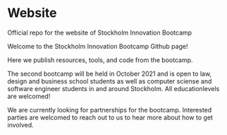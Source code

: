 # Website
Official repo for the website of Stockholm Innovation Bootcamp 

Welcome to the Stockholm Innovation Bootcamp Github page!

Here we publish resources, tools, and code from the bootcamp. 

The second bootcamp will be held in October 2021 and is open to law, design and business school students as well as computer sciense and software engineer students in and around Stockholm. All educationlevels are welcomed!

We are currently looking for partnerships for the bootcamp. Interested parties are welcomed to reach out to us to hear more about how to get involved. 
